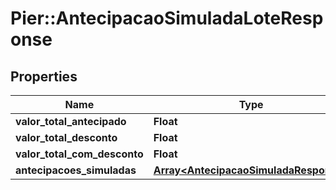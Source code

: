 # Pier::AntecipacaoSimuladaLoteResponse

## Properties
Name | Type | Description | Notes
------------ | ------------- | ------------- | -------------
**valor_total_antecipado** | **Float** | {{{antecipacao_simulada_lote_response_valor_total_antecipado_value}}} | [optional] 
**valor_total_desconto** | **Float** | {{{antecipacao_simulada_lote_response_valor_total_desconto_value}}} | [optional] 
**valor_total_com_desconto** | **Float** | {{{antecipacao_simulada_lote_response_valor_total_com_desconto_value}}} | [optional] 
**antecipacoes_simuladas** | [**Array&lt;AntecipacaoSimuladaResponse&gt;**](AntecipacaoSimuladaResponse.md) | {{{antecipacao_simulada_lote_response_antecipacoes_simuladas_value}}} | [optional] 


